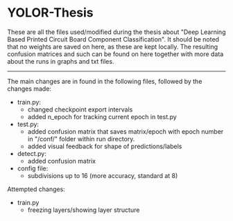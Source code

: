 # YOLOR-Thesis
These are all the files used/modified during the thesis about "Deep Learning Based Printed Circuit Board Component Classification". It should be noted that no weights are saved on here, as these are kept locally. The resulting confusion matrices and such can be found on here together with more data about the runs in graphs and txt files.

- - -

The main changes are in found in the following files, followed by the changes made:

- train.py:
  -  changed checkpoint export intervals
  -  added n_epoch for tracking current epoch in test.py
- test.py:
  - added confusion matrix that saves matrix/epoch with epoch number in "/conf/" folder within run directory.
  - added visual feedback for shape of predictions/labels
- detect.py:
  - added confusion matrix
- config file:
  - subdivisions up to 16 (more accuracy, standard at 8)


Attempted changes:
- train.py
  - freezing layers/showing layer structure